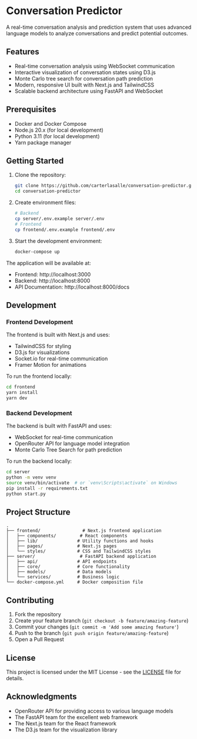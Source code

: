 # Conversation Predictor

A real-time conversation analysis and prediction system that uses advanced language models to analyze conversations and predict potential outcomes.

## Features

- Real-time conversation analysis using WebSocket communication
- Interactive visualization of conversation states using D3.js
- Monte Carlo tree search for conversation path prediction
- Modern, responsive UI built with Next.js and TailwindCSS
- Scalable backend architecture using FastAPI and WebSocket

## Prerequisites

- Docker and Docker Compose
- Node.js 20.x (for local development)
- Python 3.11 (for local development)
- Yarn package manager

## Getting Started

1. Clone the repository:
   ```bash
   git clone https://github.com/carterlasalle/conversation-predictor.git
   cd conversation-predictor
   ```

2. Create environment files:
   ```bash
   # Backend
   cp server/.env.example server/.env
   # Frontend
   cp frontend/.env.example frontend/.env
   ```

3. Start the development environment:
   ```bash
   docker-compose up
   ```

The application will be available at:
- Frontend: http://localhost:3000
- Backend: http://localhost:8000
- API Documentation: http://localhost:8000/docs

## Development

### Frontend Development

The frontend is built with Next.js and uses:
- TailwindCSS for styling
- D3.js for visualizations
- Socket.io for real-time communication
- Framer Motion for animations

To run the frontend locally:
```bash
cd frontend
yarn install
yarn dev
```

### Backend Development

The backend is built with FastAPI and uses:
- WebSocket for real-time communication
- OpenRouter API for language model integration
- Monte Carlo Tree Search for path prediction

To run the backend locally:
```bash
cd server
python -m venv venv
source venv/bin/activate  # or `venv\Scripts\activate` on Windows
pip install -r requirements.txt
python start.py
```

## Project Structure

```
.
├── frontend/                # Next.js frontend application
│   ├── components/         # React components
│   ├── lib/               # Utility functions and hooks
│   ├── pages/             # Next.js pages
│   └── styles/            # CSS and TailwindCSS styles
├── server/                 # FastAPI backend application
│   ├── api/               # API endpoints
│   ├── core/              # Core functionality
│   ├── models/            # Data models
│   └── services/          # Business logic
└── docker-compose.yml     # Docker composition file
```

## Contributing

1. Fork the repository
2. Create your feature branch (`git checkout -b feature/amazing-feature`)
3. Commit your changes (`git commit -m 'Add some amazing feature'`)
4. Push to the branch (`git push origin feature/amazing-feature`)
5. Open a Pull Request

## License

This project is licensed under the MIT License - see the [LICENSE](LICENSE) file for details.

## Acknowledgments

- OpenRouter API for providing access to various language models
- The FastAPI team for the excellent web framework
- The Next.js team for the React framework
- The D3.js team for the visualization library 